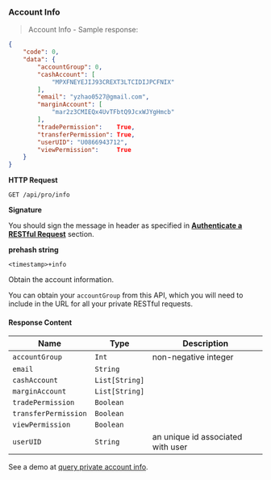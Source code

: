 ### Account Info

> Account Info - Sample response:

```json
{
    "code": 0,
    "data": {
        "accountGroup": 0,
        "cashAccount": [
            "MPXFNEYEJIJ93CREXT3LTCIDIJPCFNIX"
        ],
        "email": "yzhao0527@gmail.com",
        "marginAccount": [
            "mar2z3CMIEQx4UvTFbtQ9JcxWJYgHmcb"
        ],
        "tradePermission":    True,
        "transferPermission": True,
        "userUID": "U0866943712",
        "viewPermission":     True
    }
}
```

**HTTP Request** 

`GET /api/pro/info`

**Signature**

You should sign the message in header as specified in [**Authenticate a RESTful Request**](#sign-a-Request) section.

**prehash string** 

`<timestamp>+info`

Obtain the account information. 

You can obtain your `accountGroup` from this API, which you will need to include in the URL for all your private RESTful requests.

#### Response Content

 Name                 | Type           | Description
--------------------- | -------------- | --------------------- 
 `accountGroup`       | `Int`          | non-negative integer
 `email`              | `String`       | 
 `cashAccount`        | `List[String]` | 
 `marginAccount`      | `List[String]` | 
 `tradePermission`    | `Boolean`      | 
 `transferPermission` | `Boolean`      | 
 `viewPermission`     | `Boolean`      | 
 `userUID`            | `String`       | an unique id associated with user

See a demo at [query private account info](https://github.com/bitmax-exchange/bitmax-pro-api-demo/blob/master/python/query_prv_account_info.py).

